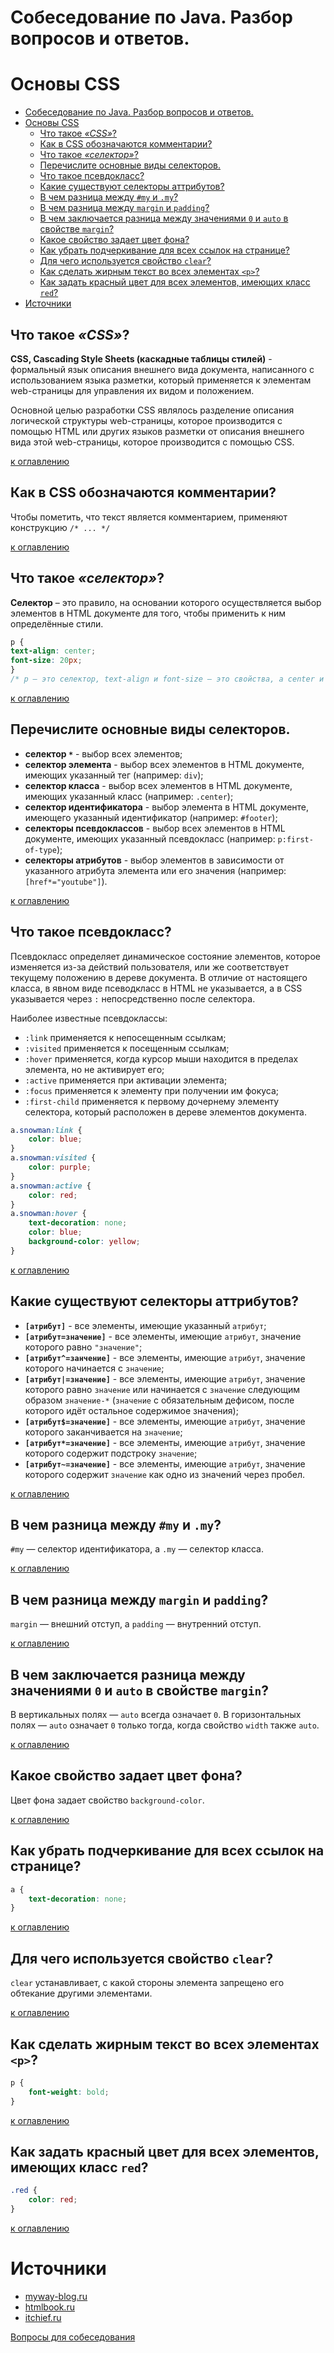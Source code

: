 # Cобеседование по Java. Разбор вопросов и ответов.


[//]: # (<a href="https://mc.yandex.ru/pixel/8711235002931986822?rnd=%aw_random%">)

[//]: # (    <img src="https://mc.yandex.ru/pixel/8711235002931986822?rnd=%aw_random%" />        )

[//]: # (  </a>&nbsp;&nbsp;)

[//]: # (<a href="https://mc.yandex.ru/watch/92801430">)

[//]: # (    <img src="https://mc.yandex.ru/watch/92801430" />        )

[//]: # (  </a>&nbsp;&nbsp;)


[//]: # (Нажмите ★, если вам нравится проект. Ваш вклад сердечно ♡ приветствуется.)

[//]: # (Если вам интересно мое резюме: https://github.com/)


# Основы CSS
- [Cобеседование по Java. Разбор вопросов и ответов.](#cобеседование-по-java-разбор-вопросов-и-ответов)
- [Основы CSS](#основы-css)
  - [Что такое _«CSS»_?](#что-такое-css)
  - [Как в CSS обозначаются комментарии?](#как-в-css-обозначаются-комментарии)
  - [Что такое _«селектор»_?](#что-такое-селектор)
  - [Перечислите основные виды селекторов.](#перечислите-основные-виды-селекторов)
  - [Что такое псевдокласс?](#что-такое-псевдокласс)
  - [Какие существуют селекторы аттрибутов?](#какие-существуют-селекторы-аттрибутов)
  - [В чем разница между `#my` и `.my`?](#в-чем-разница-между-my-и-my)
  - [В чем разница между `margin` и `padding`?](#в-чем-разница-между-margin-и-padding)
  - [В чем заключается разница между значениями `0` и `auto` в свойстве `margin`?](#в-чем-заключается-разница-между-значениями-0-и-auto-в-свойстве-margin)
  - [Какое свойство задает цвет фона?](#какое-свойство-задает-цвет-фона)
  - [Как убрать подчеркивание для всех ссылок на странице?](#как-убрать-подчеркивание-для-всех-ссылок-на-странице)
  - [Для чего используется свойство `clear`?](#для-чего-используется-свойство-clear)
  - [Как сделать жирным текст во всех элементах `<p>`?](#как-сделать-жирным-текст-во-всех-элементах-p)
  - [Как задать красный цвет для всех элементов, имеющих класс `red`?](#как-задать-красный-цвет-для-всех-элементов-имеющих-класс-red)
- [Источники](#источники)

## Что такое _«CSS»_?
__CSS, Cascading Style Sheets (каскадные таблицы стилей)__ - формальный язык описания внешнего вида документа, написанного с использованием языка разметки, который применяется к элементам web-страницы для управления их видом и положением.

Основной целью разработки CSS являлось разделение описания логической структуры web-страницы, которое производится с помощью HTML или других языков разметки от описания внешнего вида этой web-страницы, которое производится с помощью CSS. 

[к оглавлению](#Основы-css)

## Как в CSS обозначаются комментарии?
Чтобы пометить, что текст является комментарием, применяют конструкцию `/* ... */`

[к оглавлению](#Основы-css)

## Что такое _«селектор»_?
__Селектор__ – это правило, на основании которого осуществляется выбор элементов в HTML документе для того, чтобы применить к ним определённые стили.

```css
p {
text-align: center;
font-size: 20px;
}
/* p – это селектор, text-align и font-size – это свойства, а center и 20px – значения. */
```

[к оглавлению](#Основы-css)

## Перечислите основные виды селекторов.

+ __селектор `*`__ - выбор всех элементов;
+ __селектор элемента__ - выбор всех элементов в HTML документе, имеющих указанный тег (например: `div`);
+ __селектор класса__ - выбор всех элементов в HTML документе, имеющих указанный класс (например: `.center`);
+ __селектор идентификатора__ - выбор элемента в HTML документе, имеющего указанный идентификатор (например: `#footer`);
+ __селекторы псевдоклассов__ - выбор всех элементов в HTML документе, имеющих указанный псевдокласс (например: `p:first-of-type`);
+ __селекторы атрибутов__ - выбор элементов в зависимости от указанного атрибута элемента или его значения (например: `[href*="youtube"]`).

[к оглавлению](#Основы-css)

## Что такое псевдокласс?
Псевдокласс определяет динамическое состояние элементов, которое изменяется из-за действий пользователя, или же соответствует текущему положению в дереве документа. В отличие от настоящего класса, в явном виде псеводкласс в HTML не указывается, а в CSS указывается через `:` непосредственно после селектора.

Наиболее известные псевдоклассы:

+ `:link` применяется к непосещенным ссылкам;
+ `:visited` применяется к посещенным ссылкам;
+ `:hover` применяется, когда курсор мыши находится в пределах элемента, но не активирует его;
+ `:active` применяется при активации элемента;
+ `:focus` применяется к элементу при получении им фокуса;
+ `:first-child` применяется к первому дочернему элементу селектора, который расположен в дереве элементов документа.

```css
a.snowman:link {
    color: blue;
}
a.snowman:visited {
    color: purple;
}
a.snowman:active {
    color: red;
}
a.snowman:hover {
    text-decoration: none;
    color: blue;
    background-color: yellow;
}
```

[к оглавлению](#Основы-css)

## Какие существуют селекторы аттрибутов?
+ __`[атрибут]`__ - все элементы, имеющие указанный `атрибут`;
+ __`[атрибут=значение]`__ - все элементы, имеющие `атрибут`, значение которого равно `"значение"`;
+ __`[атрибут^=занчение]`__ - все элементы, имеющие `атрибут`, значение которого начинается с `значение`; 
+ __`[атрибут|=значение]`__ - все элементы, имеющие `атрибут`, значение которого равно `значение` или начинается с `значение` следующим образом `значение-*` (`значение` с обязательным дефисом, после которого идёт остальное содержимое значения);
+ __`[атрибут$=значение]`__ - все элементы, имеющие `атрибут`, значение которого заканчивается на `значение`;
+ __`[атрибут*=значение]`__ - все элементы, имеющие `атрибут`, значение которого содержит подстроку `значение`;
+ __`[атрибут~=значение]`__ - все элементы, имеющие `атрибут`, значение которого содержит `значение` как одно из значений через пробел.

[к оглавлению](#Основы-css)

## В чем разница между `#my` и `.my`?
`#my` — селектор идентификатора, а `.my` — селектор класса.

[к оглавлению](#Основы-css)

## В чем разница между `margin` и `padding`?
`margin` — внешний отступ, а `padding` — внутренний отступ.

[к оглавлению](#Основы-css)

## В чем заключается разница между значениями `0` и `auto` в свойстве `margin`?
В вертикальных полях — `auto` всегда означает `0`. В горизонтальных полях — `auto` означает `0` только тогда, когда свойство `width` также `auto`.

[к оглавлению](#Основы-css)

## Какое свойство задает цвет фона?
Цвет фона задает свойство `background-color`.

[к оглавлению](#Основы-css)

## Как убрать подчеркивание для всех ссылок на странице?
```css
a {
    text-decoration: none;
}
```

[к оглавлению](#Основы-css)

## Для чего используется свойство `clear`?
`clear` устанавливает, с какой стороны элемента запрещено его обтекание другими элементами.

[к оглавлению](#Основы-css)

## Как сделать жирным текст во всех элементах `<p>`?
```css
p {
    font-weight: bold;
}
```

[к оглавлению](#Основы-css)

## Как задать красный цвет для всех элементов, имеющих класс `red`?
```css
.red {
    color: red;
}
```

[к оглавлению](#Основы-css)

# Источники
+ [myway-blog.ru](http://myway-blog.ru/interview-frontend-web-programmer/)
+ [htmlbook.ru](http://stepbystep.htmlbook.ru/?id=43)
+ [itchief.ru](https://itchief.ru/lessons/html-and-css/css-selectors)

[Вопросы для собеседования](README.md)
